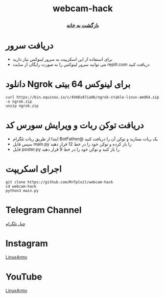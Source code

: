 # <p align="center">webcam-hack
### <p align="center">  [بازگشت به خانه](https://github.com/MrFploit/webcam-hack)

  
# دریافت سرور 
* برای استفاده از این اسکریپت به سرور لینوکس نیاز دارید
* می توانید سرور لینوکس را به صورت رایگان از سایت replit.com دریافت کنید

# دانلود Ngrok برای لینوکس 64 بیتی
```
curl https://bin.equinox.io/c/4VmDzA7iaHb/ngrok-stable-linux-amd64.zip -o ngrok.zip
unzip ngrok.zip
```
# دریافت توکن ربات و ویرایش سورس کد
* ابتدا از طریق ربات تلگرام BotFather@ یک ربات بسازید و توکن آن را دریافت کنید
* سپس فایل main.py را باز کرده و توکن خود را در خط 12 قرار دهید
* فایل poster.py را باز کنید و توکن خود را در خط 9 قرار دهید


# اجرای اسکریپت
```
git clone https://github.com/MrFploit/webcam-hack
cd webcam-hack
python3 main.py 
```
  
# Telegram Channel
  <a href="https://t.me/LinuxArmy">چنل تلگرام</a>
# Instagram
<a href="https://instagram.com/LinuxArmy">LinuxArmy</a>
# YouTube
<a href="https://youtube.com/LinuxArmy">LinuxArmy</a>
